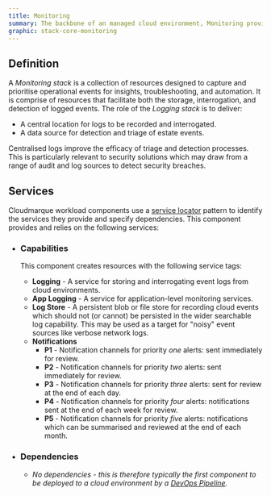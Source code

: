 ```yaml
---
title: Monitoring
summary: The backbone of an managed cloud environment, Monitoring provides centralised resources for recording and searching events from your cloud environment.
graphic: stack-core-monitoring
---
```

## Definition
A _Monitoring stack_ is a collection of resources designed to capture and prioritise operational events for insights, troubleshooting, and automation. It is comprise of resources that facilitate both the storage, interrogation, and detection of logged events. The role of the _Logging stack_ is to deliver:

  * A central location for logs to be recorded and interrogated.
  * A data source for detection and triage of estate events.

Centralised logs improve the efficacy of triage and detection processes. This is particularly relevant to security solutions which may draw from a range of audit and log sources to detect security breaches.

## Services
Cloudmarque workload components use a [service locator](/cloudmarque/tools/service-locator.html) pattern to identify the services they provide and specify dependencies. This component provides and relies on the following services:

 * ### Capabilities
   This component creates resources with the following service tags:

    * **Logging** - A service for storing and interrogating event logs from cloud environments.
    * **App Logging** - A service for application-level monitoring services.
    * **Log Store** - A persistent blob or file store for recording cloud events which should not (or cannot) be persisted in the wider searchable log capability. This may be used as a target for "noisy" event sources like verbose network logs.
    * **Notifications**
       * **P1** - Notification channels for priority _one_ alerts: sent immediately for review.
       * **P2** - Notification channels for priority _two_ alerts: sent immediately for review.
       * **P3** - Notification channels for priority _three_ alerts: sent for review at the end of each day.
       * **P4** - Notification channels for priority _four_ alerts: notifications sent at the end of each week for review.
       * **P5** - Notification channels for priority _five_ alerts: notifications which can be summarised and reviewed at the end of each month.

 * ### Dependencies
    * _No dependencies - this is therefore typically the first component to be deployed to a cloud environment by a [DevOps Pipeline](/cloudmarque/architecture/devops/pipelines.html)._